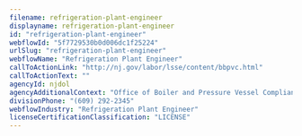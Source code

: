 ```yaml
---
filename: refrigeration-plant-engineer
displayname: refrigeration-plant-engineer
id: "refrigeration-plant-engineer"
webflowId: "5f7729530b0d006dc1f25224"
urlSlug: "refrigeration-plant-engineer"
webflowName: "Refrigeration Plant Engineer"
callToActionLink: "http://nj.gov/labor/lsse/content/bbpvc.html"
callToActionText: ""
agencyId: njdol
agencyAdditionalContext: "Office of Boiler and Pressure Vessel Compliance"
divisionPhone: "(609) 292-2345"
webflowIndustry: "Refrigeration Plant Engineer"
licenseCertificationClassification: "LICENSE"
---
```


